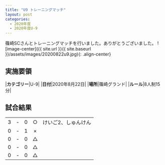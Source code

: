 ```yaml
---
title: "U9 トレーニングマッチ"
layout: post
categories:
  - 2020年度
  - 2020年度U-9
---
```


篠崎SCさんとトレーニングマッチを行いました。ありがとうございました。
![image-center]({{ site.url }}{{ site.baseurl }}/assets/images/20200822u9.jpg){: .align-center}


## 実施要領

|**カテゴリー**|U-9|
|**日付**|2020年8月22日|
|**場所**|篠崎グランド|
|**ルール**|8人制15分|


## 試合結果

|    |   |    |         |    |
|:--:|:-:|:--:|:--:|:--------|
|    3| - |   0|○|けいご2、しゅんけん|
|    0| - |   1|×||
|    0| - |   0|△||
|    0| - |   0|△||
|    0| - |   0|△||
